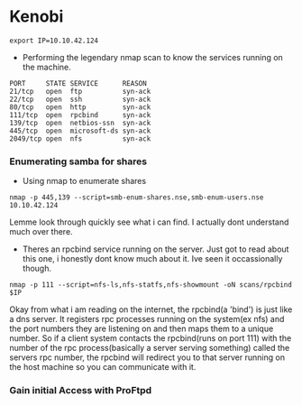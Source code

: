 # Kenobi

```
export IP=10.10.42.124
```
- Performing the legendary nmap scan to know the services running on the machine.

```
PORT     STATE SERVICE      REASON
21/tcp   open  ftp          syn-ack
22/tcp   open  ssh          syn-ack
80/tcp   open  http         syn-ack
111/tcp  open  rpcbind      syn-ack
139/tcp  open  netbios-ssn  syn-ack
445/tcp  open  microsoft-ds syn-ack
2049/tcp open  nfs          syn-ack

```

### Enumerating samba for shares

- Using nmap to enumerate shares
```
nmap -p 445,139 --script=smb-enum-shares.nse,smb-enum-users.nse 10.10.42.124
```
Lemme look through quickly see what i can find. I actually dont understand much over there. 	

- Theres an rpcbind service running on the server. Just got to read about this one, i honestly dont know much about it. Ive seen it occassionally though.
```
nmap -p 111 --script=nfs-ls,nfs-statfs,nfs-showmount -oN scans/rpcbind $IP
```
Okay from what i am reading on the internet, the rpcbind(a 'bind') is just like a dns server. It registers rpc processes running on the system(ex nfs) and the port numbers they are listening on and then maps them to a unique number. So if a client  system contacts the rpcbind(runs on port 111) with the number of the rpc process(basically a server serving something) called the servers rpc number, the rpcbind will redirect you to that server running on the host machine so you can communicate with it.


### Gain initial Access with ProFtpd

